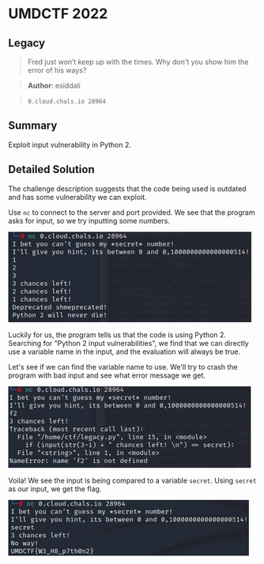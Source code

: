 # UMDCTF 2022
## Legacy

> Fred just won’t keep up with the times. Why don't you show him the error of his ways?

> **Author**: esiddali

> `0.cloud.chals.io 28964`

## Summary

Exploit input vulnerability in Python 2.

## Detailed Solution

The challenge description suggests that the code being used is outdated and has some vulnerability we can exploit.

Use `nc` to connect to the server and port provided. We see that the program asks for input, so we try inputting some numbers.

![hint.png](https://github.com/03npan/ctf-write-ups/blob/main/umdctf-2022/Legacy/hint.png)

Luckily for us, the program tells us that the code is using Python 2. Searching for "Python 2 input vulnerabilities", we find that we can directly use a variable name in the input, and the evaluation will always be true.

Let's see if we can find the variable name to use. We'll try to crash the program with bad input and see what error message we get.

![error.png](https://github.com/03npan/ctf-write-ups/blob/main/umdctf-2022/Legacy/error.png)

Voila! We see the input is being compared to a variable `secret`. Using `secret` as our input, we get the flag.

![flag.png](https://github.com/03npan/ctf-write-ups/blob/main/umdctf-2022/Legacy/flag.png)